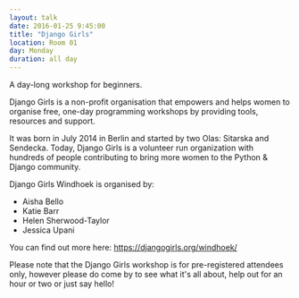 ```yaml
---
layout: talk
date: 2016-01-25 9:45:00
title: "Django Girls"
location: Room 01
day: Monday
duration: all day
---
```


A day-long workshop for beginners.

Django Girls is a non-profit organisation that empowers and helps women to organise free, one-day programming workshops by providing tools, resources and support.

It was born in July 2014 in Berlin and started by two Olas: Sitarska and Sendecka. Today, Django Girls is a volunteer run organization with hundreds of people contributing to bring more women to the Python & Django community.

Django Girls Windhoek is organised by:

* Aisha Bello
* Katie Barr
* Helen Sherwood-Taylor
* Jessica Upani

You can find out more here: https://djangogirls.org/windhoek/

Please note that the Django Girls workshop is for pre-registered attendees only, however please do come by to see what it's all about, help out for an hour or two or just say hello!
